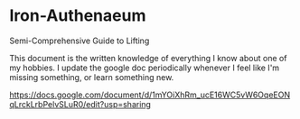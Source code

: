 # Iron-Authenaeum
Semi-Comprehensive Guide to Lifting

This document is the written knowledge of everything I know about one of my hobbies.
I update the google doc periodically whenever I feel like I'm missing something, or learn something new.

https://docs.google.com/document/d/1mYOiXhRm_ucE16WC5vW6OqeEONqLrckLrbPelvSLuR0/edit?usp=sharing
